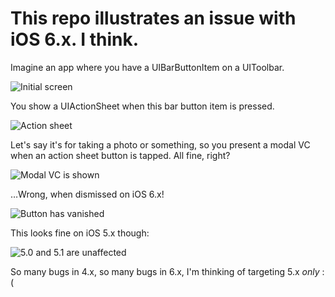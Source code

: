 # This repo illustrates an issue with iOS 6.x.  I think.

Imagine an app where you have a UIBarButtonItem on a UIToolbar.

![Initial screen](/CorgiDude/ModalVCsFromActionSheets/raw/master/Pics/initial.png)

You show a UIActionSheet when this bar button item is pressed.

![Action sheet](/CorgiDude/ModalVCsFromActionSheets/raw/master/Pics/action-sheet.png)

Let's say it's for taking a photo or something, so you present a modal VC when an action sheet button is tapped.  All fine, right?

![Modal VC is shown](/CorgiDude/ModalVCsFromActionSheets/raw/master/Pics/modal-vc.png)

…Wrong, when dismissed on iOS 6.x!

![Button has vanished](/CorgiDude/ModalVCsFromActionSheets/raw/master/Pics/no-more-button.png)

This looks fine on iOS 5.x though:

![5.0 and 5.1 are unaffected](/CorgiDude/ModalVCsFromActionSheets/raw/master/ModalVCsFromActionSheets/meanwhile-in-5.x-land.png)

So many bugs in 4.x, so many bugs in 6.x, I'm thinking of targeting 5.x *only* :(
